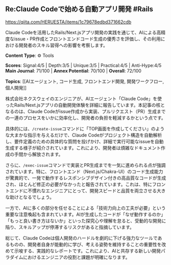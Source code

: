 ## Re:Claude Codeで始める自動アプリ開発 #Rails

https://qiita.com/HERUESTA/items/1c79678edbd371662cdb

Claude Codeを活用したRails/Next.jsアプリ開発の実践を通じて、AIによる高精度なissue・PR作成とフロントエンドコード生成の優秀さを評価し、その利用における開発者のスキル習得への影響を考察します。

**Content Type**: ⚙️ Tools

**Scores**: Signal:4/5 | Depth:3/5 | Unique:3/5 | Practical:4/5 | Anti-Hype:4/5
**Main Journal**: 71/100 | **Annex Potential**: 70/100 | **Overall**: 72/100

**Topics**: [[AIエージェント, コード生成, フロントエンド開発, 開発ワークフロー, 個人開発]]

株式会社ネクスウェイのエンジニアが、AIエージェント「Claude Code」を使ったRails/Next.jsアプリの自動開発体験を詳細に報告しています。本記事の核となるのは、Claude Codeがissue作成から実装、プルリクエスト（PR）生成までの一連のプロセスをいかに効率化し、開発者の負担を軽減するかという点です。

具体的には、`/create-issue`コマンドに「TOP画面を作成してください」のような大まかな指示を与えるだけで、Claude Codeがプロジェクト構造を自動解析し、要件定義のための具体的な質問を投げかけ、詳細で実行可能なissueを自動生成する様子が紹介されています。これにより、開発者は煩雑なドキュメント作成の手間から解放されます。

さらに、`/exec-issue`コマンドで実装とPR生成までを一気に進められる点が強調されています。特に、フロントエンド（Next.js/Chakra-UI）のコード生成能力が驚異的で、一発で動作するレスポンシブデザイン付きの高品質なコードが生成され、ほとんど修正の必要がなかったと報告されています。これは、特にフロントエンドに不慣れなエンジニアにとって、開発スピードと品質を両立させる大きな助けとなるでしょう。

一方で、AIに多くの部分を任せることによる「技術力向上の工夫が必要」という重要な注意喚起も含まれています。AIが生成したコードが「なぜ動作するのか」「もっと良い書き方はないか」といった探究心や理解を怠ると、受動的な開発に陥り、スキルアップが停滞するリスクがあると指摘しています。

総じて、Claude Codeは個人開発のハードルを劇的に下げる強力なツールであるものの、開発者自身が能動的に学び、考える姿勢を維持することの重要性を改めて示唆する、実践的なレポートです。これにより、AIと共存する新しい開発パラダイムにおけるエンジニアの役割と課題が明確になります。